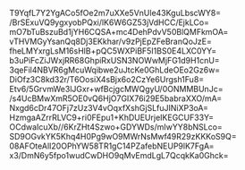 T9YqfL7Y2YgACo5fOe2m7uXXe5VnUle43KguLbscWY8=
/BrSExuVQ9ygxyobPQxi/lK6W6GZ53jVdHCC/EjkLCo=
mO7bTuBszuBd1jYH6CQSA+mc4DehPdvV50BlQMFkmOA=
vTHVMGyYsanQq8Dj3EKkhar/v9zPjEpZFeBranQoJzE=
fheLMYxrgLsM16sHlB+pQC5WXPiBF5I1BS0E4LXC0YY=
b3uPiFcZiJWxjRR68GhpiRxUSN3NOWwMjFG1d9H1cnU=
3qeFil4NBVR6gMcuWqibwe2uJtcKe0GhLdeOEo2Gz6w=
DiOfz3C8kd32r/T6OosiX4sBjx6o2CzYe6Urgsh1Fu8=
Etv6/5GrvmWe3lJGxr+wfBcjgcMWQgyU/0ONMMBUnJc=
/s4UcBMwXmR5OE0vQ6HjO7GIX76i29E5babraXXO/mA=
Nxgd6cDr47OFj7zUz3V4vOqxfXshGjSLfuJINiXP3oA=
HzmgaAZrrRLVC9+ri0FEpu1+KhDUEUrjeIKEGCUF33Y=
OCdwaIcuXb//6KrZHt4Szwo+GDYWDs/mIwYY8bNSLco=
SD9OGvkYK5Khq4H0Pg9wO9MWrNsMwf49R29zKKKoS9Q=
08AFOteAlI20OPhYW58TR1gC14PZafebNEUP9lK7FgA=
x3/DmN6y5fpo1wudCwDHO9qMvEmdLgL7QcqkKa0Ghck=
